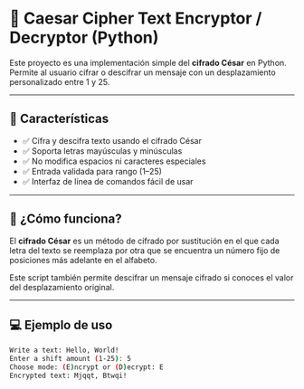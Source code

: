 # 🔐 Caesar Cipher Text Encryptor / Decryptor (Python)

Este proyecto es una implementación simple del **cifrado César** en Python. Permite al usuario cifrar o descifrar un mensaje con un desplazamiento personalizado entre 1 y 25.

---

## 🧩 Características

- ✅ Cifra y descifra texto usando el cifrado César
- ✅ Soporta letras mayúsculas y minúsculas
- ✅ No modifica espacios ni caracteres especiales
- ✅ Entrada validada para rango (1–25)
- ✅ Interfaz de línea de comandos fácil de usar

---

## 🚀 ¿Cómo funciona?

El **cifrado César** es un método de cifrado por sustitución en el que cada letra del texto se reemplaza por otra que se encuentra un número fijo de posiciones más adelante en el alfabeto.

Este script también permite descifrar un mensaje cifrado si conoces el valor del desplazamiento original.

---

## 💻 Ejemplo de uso

```bash
Write a text: Hello, World!
Enter a shift amount (1-25): 5
Choose mode: (E)ncrypt or (D)ecrypt: E
Encrypted text: Mjqqt, Btwqi!
